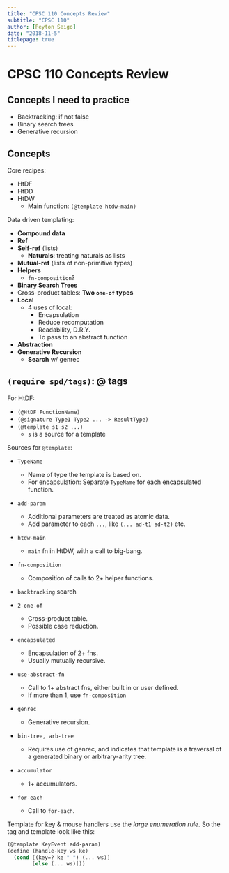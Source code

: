 ```yaml
---
title: "CPSC 110 Concepts Review"
subtitle: "CPSC 110"
author: [Peyton Seigo]
date: "2018-11-5"
titlepage: true
---
```


# CPSC 110 Concepts Review

## Concepts I need to practice

- Backtracking: if not false
- Binary search trees
- Generative recursion

## Concepts

Core recipes:

- HtDF
- HtDD
- HtDW
  - Main function: `(@template htdw-main)`

Data driven templating:

- **Compound data**
- **Ref**
- **Self-ref** (lists)
  - **Naturals**: treating naturals as lists
- **Mutual-ref** (lists of non-primitive types)
- **Helpers**
  - `fn-composition`?
- **Binary Search Trees**
- Cross-product tables: **Two `one-of` types**
- **Local**
  - 4 uses of local:
    - Encapsulation
    - Reduce recomputation
    - Readability, D.R.Y.
    - To pass to an abstract function
- **Abstraction**
- **Generative Recursion**
  - **Search** w/ genrec

## `(require spd/tags)`: @ tags

For HtDF:

- `(@HtDF FunctionName)`
- `(@signature Type1 Type2 ... -> ResultType)`
- `(@template s1 s2 ...)`
  - `s` is a source for a template

Sources for `@template`:

- `TypeName`
  - Name of type the template is based on.
  - For encapsulation: Separate `TypeName` for each encapsulated function.
- `add-param`
  - Additional parameters are treated as atomic data.
  - Add parameter to each `...`, like `(... ad-t1 ad-t2)` etc.
- `htdw-main`
  - `main` fn in HtDW, with a call to big-bang.
- `fn-composition`
  - Composition of calls to 2+ helper functions.
- `backtracking` search
- `2-one-of`
  - Cross-product table.
  - Possible case reduction.
- `encapsulated`
  - Encapsulation of 2+ fns.
  - Usually mutually recursive.
- `use-abstract-fn`
  - Call to 1+ abstract fns, either built in or user defined.
  - If more than 1, use `fn-composition`
- `genrec`
  - Generative recursion.
- `bin-tree, arb-tree`
  - Requires use of genrec, and indicates that template is a traversal of a generated binary or arbitrary-arity tree.
- `accumulator`
  - 1+ accumulators.

- `for-each`
  - Call to `for-each`.

Template for key & mouse handlers use the _large enumeration rule_. So the tag and template look like this:

```scheme
(@template KeyEvent add-param)
(define (handle-key ws ke)
  (cond [(key=? ke " ") (... ws)]
        [else (... ws)]))
```
